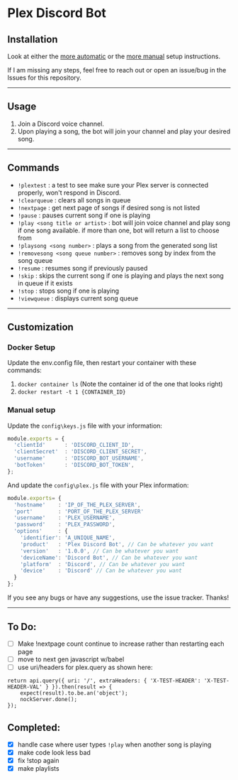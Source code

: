 # Plex Discord Bot

## Installation

Look at either the [more automatic](docs/Setup_Docker) or the [more manual](docs/Setup) setup instructions.

If I am missing any steps, feel free to reach out or open an issue/bug in the Issues for this repository.

***

## Usage

1. Join a Discord voice channel.
2. Upon playing a song, the bot will join your channel and play your desired song.

***

## Commands

* `!plextest` : a test to see make sure your Plex server is connected properly, won't respond in Discord.
* `!clearqueue` : clears all songs in queue
* `!nextpage` : get next page of songs if desired song is not listed
* `!pause` : pauses current song if one is playing
* `!play <song title or artist>` : bot will join voice channel and play song if one song available.  if more than one, bot will return a list to choose from
* `!playsong <song number>` : plays a song from the generated song list
* `!removesong <song queue number>` : removes song by index from the song queue
* `!resume` : resumes song if previously paused
* `!skip` : skips the current song if one is playing and plays the next song in queue if it exists
* `!stop` : stops song if one is playing
* `!viewqueue` : displays current song queue

***
## Customization

### Docker Setup
Update the env.config file, then restart your container with these commands:
1. `docker container ls` (Note the container id of the one that looks right)
2. `docker restart -t 1 {CONTAINER_ID}`

### Manual setup

Update the `config\keys.js` file with your information:

```javascript
module.exports = {
  'clientId'      : 'DISCORD_CLIENT_ID',
  'clientSecret'  : 'DISCORD_CLIENT_SECRET',
  'username'      : 'DISCORD_BOT_USERNAME',
  'botToken'      : 'DISCORD_BOT_TOKEN',
};
```

And update the `config\plex.js` file with your Plex information:

```javascript
module.exports= {
  'hostname'    : 'IP_OF_THE_PLEX_SERVER',
  'port'        : 'PORT_OF_THE_PLEX_SERVER'
  'username'    : 'PLEX_USERNAME',
  'password'    : 'PLEX_PASSWORD',
  'options'     : {
    'identifier': 'A_UNIQUE_NAME',
    'product'   : 'Plex Discord Bot', // Can be whatever you want
    'version'   : '1.0.0', // Can be whatever you want
    'deviceName': 'Discord Bot', // Can be whatever you want
    'platform'  : 'Discord', // Can be whatever you want
    'device'    : 'Discord' // Can be whatever you want
  }
};
```

If you see any bugs or have any suggestions, use the issue tracker.  Thanks!

***

## To Do:
* [ ] Make !nextpage count continue to increase rather than restarting each page
* [ ] move to next gen javascript w/babel
* [ ] use uri/headers for plex.query as shown here:

```
return api.query({ uri: '/', extraHeaders: { 'X-TEST-HEADER': 'X-TEST-HEADER-VAL' } }).then(result => {
    expect(result).to.be.an('object');
    nockServer.done();
});
```

## Completed:
* [x] handle case where user types `!play` when another song is playing
* [x] make code look less bad
* [x] fix !stop again
* [x] make playlists
